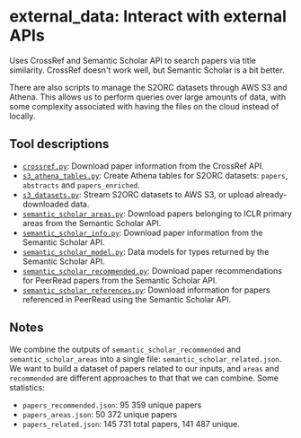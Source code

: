 # external_data: Interact with external APIs

Uses CrossRef and Semantic Scholar API to search papers via title similarity. CrossRef
doesn't work well, but Semantic Scholar is a bit better.

There are also scripts to manage the S2ORC datasets through AWS S3 and Athena. This
allows us to perform queries over large amounts of data, with some complexity associated
with having the files on the cloud instead of locally.

## Tool descriptions

- [`crossref.py`](crossref.py): Download paper information from the CrossRef API.
- [`s3_athena_tables.py`](s3_athena_tables.py): Create Athena tables for S2ORC datasets:
  `papers`, `abstracts` and `papers_enriched`.
- [`s3_datasets.py`](s3_datasets.py): Stream S2ORC datasets to AWS S3, or upload
  already-downloaded data.
- [`semantic_scholar_areas.py`](semantic_scholar_areas.py): Download papers belonging to
  ICLR primary areas from the Semantic Scholar API.
- [`semantic_scholar_info.py`](semantic_scholar_info.py): Download paper information
  from the Semantic Scholar API.
- [`semantic_scholar_model.py`](semantic_scholar_model.py): Data models for types
  returned by the Semantic Scholar API.
- [`semantic_scholar_recommended.py`](semantic_scholar_recommended.py): Download paper
  recommendations for PeerRead papers from the Semantic Scholar API.
- [`semantic_scholar_references.py`](semantic_scholar_references.py): Download
  information for papers referenced in PeerRead using the Semantic Scholar API.

## Notes

We combine the outputs of `semantic_scholar_recommended` and `semantic_scholar_areas`
into a single file: `semantic_scholar_related.json`. We want to build a dataset of
papers related to our inputs, and `areas` and `recommended` are different approaches to
that that we can combine. Some statistics:

- `papers_recommended.json`: 95 359 unique papers
- `papers_areas.json`: 50 372 unique papers
- `papers_related.json`: 145 731 total papers, 141 487 unique.
